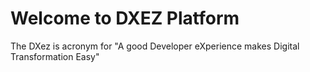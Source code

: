 # Welcome to DXEZ Platform

The DXez is acronym for "A good Developer eXperience makes Digital Transformation Easy"
